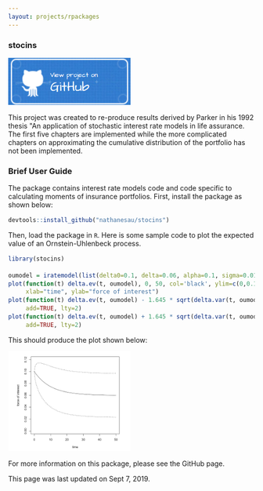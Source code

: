 ```yaml
---
layout: projects/rpackages
---
```


### stocins

<a href="https://github.com/nathanesau/stocins"><img src="../../../assets/images/github-button-blue.png" width="250"/></a>

This project was created to re-produce results derived by Parker in his 1992 thesis "An application of stochastic interest rate models in life assurance.
The first five chapters are implemented while the more complicated chapters on approximating the cumulative distribution of the portfolio has not been implemented.

### Brief User Guide

The package contains interest rate models code and code specific to calculating moments of insurance portfolios. First, install the package as shown below:

```R
devtools::install_github("nathanesau/stocins")
```

Then, load the package in ``R``. Here is some sample code to plot the expected value of an Ornstein-Uhlenbeck process.

```R
library(stocins)

oumodel = iratemodel(list(delta0=0.1, delta=0.06, alpha=0.1, sigma=0.01), "ou")
plot(function(t) delta.ev(t, oumodel), 0, 50, col='black', ylim=c(0,0.12),
     xlab="time", ylab="force of interest")
plot(function(t) delta.ev(t, oumodel) - 1.645 * sqrt(delta.var(t, oumodel)), 0, 50,
     add=TRUE, lty=2)
plot(function(t) delta.ev(t, oumodel) + 1.645 * sqrt(delta.var(t, oumodel)), 0, 50,
     add=TRUE, lty=2)
```

This should produce the plot shown below:

<img src="../../../assets/images/stocins_ou_plot.PNG" width="250"/>

For more information on this package, please see the GitHub page.

This page was last updated on Sept 7, 2019.
